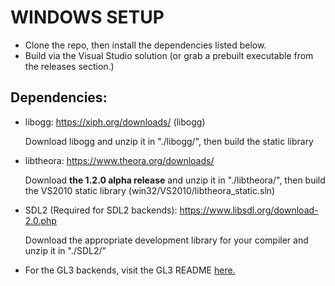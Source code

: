 # WINDOWS SETUP

* Clone the repo, then install the dependencies listed below.
* Build via the Visual Studio solution (or grab a prebuilt executable from the releases section.)

## Dependencies:

* libogg: https://xiph.org/downloads/ (libogg)

    Download libogg and unzip it in "./libogg/", then build the static library

* libtheora: https://www.theora.org/downloads/ 

    Download **the 1.2.0 alpha release** and unzip it in "./libtheora/", then build the VS2010 static library (win32/VS2010/libtheora_static.sln)

* SDL2 (Required for SDL2 backends): https://www.libsdl.org/download-2.0.php

    Download the appropriate development library for your compiler and unzip it in "./SDL2/"

* For the GL3 backends, visit the GL3 README [here.](../gl3/README.md)